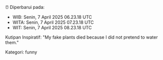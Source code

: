 ⏰ Diperbarui pada:
- WIB: Senin, 7 April 2025 06.23.18 UTC
- WITA: Senin, 7 April 2025 07.23.18 UTC
- WIT: Senin, 7 April 2025 08.23.18 UTC

Kutipan Inspiratif:
"My fake plants died because I did not pretend to water them."


Kategori: funny

